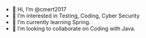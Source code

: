 - 👋 Hi, I’m @cmert2017
- 👀 I’m interested in Testing, Coding, Cyber Security
- 🌱 I’m currently learning Spring.
- 💞️ I’m looking to collaborate on Coding with Java.


<!---
cmert2017/cmert2017 is a ✨ special ✨ repository because its `README.md` (this file) appears on your GitHub profile.
You can click the Preview link to take a look at your changes.
--->
